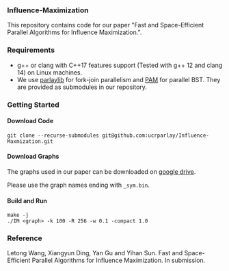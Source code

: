 ### Influence-Maximization

This repository contains code for our paper "Fast and Space-Efficient Parallel Algorithms for Influence Maximization.".

### Requirements

- g++ or clang with C++17 features support (Tested with g++ 12 and clang 14) on Linux machines.
- We use <a href="https://github.com/cmuparlay/parlaylib">parlaylib</a> for fork-join parallelism and <a href="https://github.com/cmuparlay/PAM">PAM</a> for parallel BST. They are provided as submodules in our repository.

### Getting Started

#### Download Code

```
git clone --recurse-submodules git@github.com:ucrparlay/Influence-Maxmization.git
```

#### Download Graphs

The graphs used in our paper can be downloaded on <a href="https://drive.google.com/drive/folders/1ZuhfaLmdL-EyOiWYqZGD1rOy_oSFRWe4">google drive</a>.

Please use the graph names ending with `_sym.bin`.

#### Build and Run

```
make -j
./IM <graph> -k 100 -R 256 -w 0.1 -compact 1.0
```

### Reference

Letong Wang, Xiangyun Ding, Yan Gu and Yihan Sun. Fast and Space-Efficient Parallel Algorithms for Influence Maximization. In submission.
